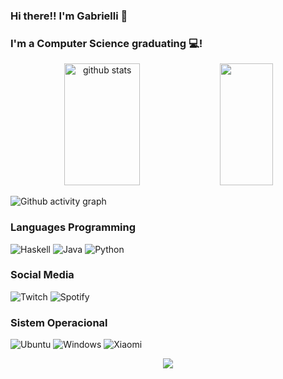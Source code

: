### Hi there!! I'm Gabrielli 👋

### I'm a Computer Science graduating 💻!

<div align="center">  
  <img width="49%" height="195px" src="https://github-readme-stats.vercel.app/api?username=gabsdnker&show_icons=true&count_private=true&hide_border=true&title_color=00bfbf&icon_color=00bfbf&text_color=c9d1d9&bg_color=0d1117" alt="github stats" /> 
  <img width="41%" height="195px" src="https://github-readme-stats.vercel.app/api/top-langs/?username=gabsdnker&layout=compact&hide_border=true&title_color=00bfbf&text_color=00bfbf&bg_color=0d1117" />
</div>

![Github activity graph](https://github-readme-activity-graph.cyclic.app/graph?username=gabsdnker&theme=gotham)

### Languages Programming
![Haskell](https://img.shields.io/badge/Haskell-5e5086?logo=haskell&logoColor=white)
![Java](https://img.shields.io/badge/java-%23ED8B00.svg?logo=java&logoColor=white)
![Python](https://img.shields.io/badge/python-3670A0?logo=python&logoColor=ffdd54)

### Social Media
![Twitch](https://img.shields.io/badge/Twitch-9347FF?logo=twitch&logoColor=white)
![Spotify](https://img.shields.io/badge/Spotify-1ED760?logo=spotify&logoColor=white)

### Sistem Operacional
![Ubuntu](https://img.shields.io/badge/Ubuntu-E95420?logo=ubuntu&logoColor=white)
![Windows](https://img.shields.io/badge/Windows-0078D6?logo=windows&logoColor=white)
![Xiaomi](https://img.shields.io/badge/Xiaomi-%23FF6900.svg?logo=xiaomi&logoColor=white) 

<p align="center">
  <img src="https://github-profile-trophy.vercel.app/?username=gabsdnker&theme=dracula&row=2&no-bg=true&column=3&margin-w=15&margin-h=15" />
</p>
